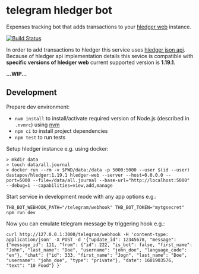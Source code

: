 # telegram hledger bot

Expenses tracking bot that adds transactions to your
[hledger web](https://hledger.org/hledger-web.html) instance.


[![Build Status](https://travis-ci.org/okv/telegram-hledger-bot.svg?branch=main)](https://travis-ci.org/okv/telegram-hledger-bot)


In order to add transactions to hledger this service uses
[hledger json api](https://hledger.org/hledger-web.html#json-api). Because
of hledger api implementation details this sevice is compatible with
**specific versions of hledger web** current supported version is **1.19.1**.


**...WIP...**


## Development

Prepare dev environment:

* `nvm install` to install/activate required version of Node.js
(described in `.nvmrc`) using [nvm](https://github.com/nvm-sh/nvm)
* `npm ci` to install project dependencies
* `npm test` to run tests

Setup hledger instance e.g. using docker:

```
> mkdir data
> touch data/all.journal
> docker run --rm -v $PWD/data:/data -p 5000:5000 --user $(id --user) dastapov/hledger:1.19.1 hledger-web --server --host=0.0.0.0 --port=5000 --file=/data/all.journal --base-url="http://localhost:5000" --debug=1 --capabilities=view,add,manage
```

Start service in development mode with any app options e.g.:

```
THB_BOT_WEBHOOK_PATH="/telegram/webhook" THB_BOT_TOKEN="mytgsecret" npm run dev
```

Now you can emulate telegram message by triggering hook e.g.:

```
curl http://127.0.0.1:3000/telegram/webhook -H 'content-type: application/json' -X POST -d '{"update_id": 12345678, "message": {"message_id": 111, "from": {"id": 222, "is_bot": false, "first_name": "John", "last_name": "Doe", "username": "john_doe", "language_code": "en"}, "chat": {"id": 333, "first_name": "Jogn", "last_name": "Doe", "username": "john_doe", "type": "private"}, "date": 1601903576, "text": "10 Food"} }'
```
